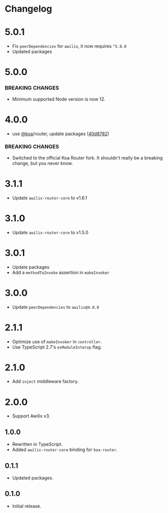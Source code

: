 # Changelog

# 5.0.1

* Fix `peerDependencies` for `awilix`, it now requires `^5.0.0`
* Updated packages

# 5.0.0

### BREAKING CHANGES

* Minimum supported Node version is now 12.

# 4.0.0

* use [@koa](https://github.com/koa)/router, update packages ([40d8782](https://github.com/jeffijoe/awilix-koa/commit/40d8782))

### BREAKING CHANGES

* Switched to the official Koa Router fork. It shouldn't really be a breaking change, but you never know.

# 3.1.1

- Update `awilix-router-core` to v1.6.1

# 3.1.0

- Update `awilix-router-core` to v1.5.0

# 3.0.1

- Update packages
- Add a `methodToInvoke` assertion in `makeInvoker`

# 3.0.0

- Update `peerDependencies` to `awilix@4.0.0`

# 2.1.1

- Optimize use of `makeInvoker` in `controller`.
- Use TypeScript 2.7's `esModuleInterop` flag.

# 2.1.0

- Add `inject` middleware factory.

# 2.0.0

- Support Awilix v3.

## 1.0.0

- Rewritten in TypeScript.
- Added `awilix-router-core` binding for `koa-router`.

## 0.1.1

- Updated packages.

## 0.1.0

- Initial release.
